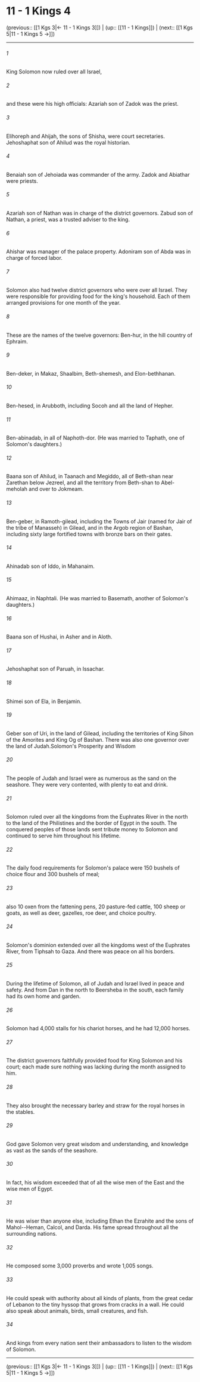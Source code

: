 # 11 - 1 Kings 4

(previous:: [[1 Kgs 3|← 11 - 1 Kings 3]]) | (up:: [[11 - 1 Kings]]) | (next:: [[1 Kgs 5|11 - 1 Kings 5 →]])

***


###### 1 
King Solomon now ruled over all Israel, 

###### 2 
and these were his high officials: Azariah son of Zadok was the priest. 

###### 3 
Elihoreph and Ahijah, the sons of Shisha, were court secretaries. Jehoshaphat son of Ahilud was the royal historian. 

###### 4 
Benaiah son of Jehoiada was commander of the army. Zadok and Abiathar were priests. 

###### 5 
Azariah son of Nathan was in charge of the district governors. Zabud son of Nathan, a priest, was a trusted adviser to the king. 

###### 6 
Ahishar was manager of the palace property. Adoniram son of Abda was in charge of forced labor. 

###### 7 
Solomon also had twelve district governors who were over all Israel. They were responsible for providing food for the king's household. Each of them arranged provisions for one month of the year. 

###### 8 
These are the names of the twelve governors: Ben-hur, in the hill country of Ephraim. 

###### 9 
Ben-deker, in Makaz, Shaalbim, Beth-shemesh, and Elon-bethhanan. 

###### 10 
Ben-hesed, in Arubboth, including Socoh and all the land of Hepher. 

###### 11 
Ben-abinadab, in all of Naphoth-dor. (He was married to Taphath, one of Solomon's daughters.) 

###### 12 
Baana son of Ahilud, in Taanach and Megiddo, all of Beth-shan near Zarethan below Jezreel, and all the territory from Beth-shan to Abel-meholah and over to Jokmeam. 

###### 13 
Ben-geber, in Ramoth-gilead, including the Towns of Jair (named for Jair of the tribe of Manasseh) in Gilead, and in the Argob region of Bashan, including sixty large fortified towns with bronze bars on their gates. 

###### 14 
Ahinadab son of Iddo, in Mahanaim. 

###### 15 
Ahimaaz, in Naphtali. (He was married to Basemath, another of Solomon's daughters.) 

###### 16 
Baana son of Hushai, in Asher and in Aloth. 

###### 17 
Jehoshaphat son of Paruah, in Issachar. 

###### 18 
Shimei son of Ela, in Benjamin. 

###### 19 
Geber son of Uri, in the land of Gilead, including the territories of King Sihon of the Amorites and King Og of Bashan. There was also one governor over the land of Judah.Solomon's Prosperity and Wisdom 

###### 20 
The people of Judah and Israel were as numerous as the sand on the seashore. They were very contented, with plenty to eat and drink. 

###### 21 
Solomon ruled over all the kingdoms from the Euphrates River in the north to the land of the Philistines and the border of Egypt in the south. The conquered peoples of those lands sent tribute money to Solomon and continued to serve him throughout his lifetime. 

###### 22 
The daily food requirements for Solomon's palace were 150 bushels of choice flour and 300 bushels of meal; 

###### 23 
also 10 oxen from the fattening pens, 20 pasture-fed cattle, 100 sheep or goats, as well as deer, gazelles, roe deer, and choice poultry. 

###### 24 
Solomon's dominion extended over all the kingdoms west of the Euphrates River, from Tiphsah to Gaza. And there was peace on all his borders. 

###### 25 
During the lifetime of Solomon, all of Judah and Israel lived in peace and safety. And from Dan in the north to Beersheba in the south, each family had its own home and garden. 

###### 26 
Solomon had 4,000 stalls for his chariot horses, and he had 12,000 horses. 

###### 27 
The district governors faithfully provided food for King Solomon and his court; each made sure nothing was lacking during the month assigned to him. 

###### 28 
They also brought the necessary barley and straw for the royal horses in the stables. 

###### 29 
God gave Solomon very great wisdom and understanding, and knowledge as vast as the sands of the seashore. 

###### 30 
In fact, his wisdom exceeded that of all the wise men of the East and the wise men of Egypt. 

###### 31 
He was wiser than anyone else, including Ethan the Ezrahite and the sons of Mahol--Heman, Calcol, and Darda. His fame spread throughout all the surrounding nations. 

###### 32 
He composed some 3,000 proverbs and wrote 1,005 songs. 

###### 33 
He could speak with authority about all kinds of plants, from the great cedar of Lebanon to the tiny hyssop that grows from cracks in a wall. He could also speak about animals, birds, small creatures, and fish. 

###### 34 
And kings from every nation sent their ambassadors to listen to the wisdom of Solomon.

***

(previous:: [[1 Kgs 3|← 11 - 1 Kings 3]]) | (up:: [[11 - 1 Kings]]) | (next:: [[1 Kgs 5|11 - 1 Kings 5 →]])
